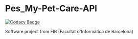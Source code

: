 # Pes_My-Pet-Care-API
[![Codacy Badge](https://api.codacy.com/project/badge/Grade/60e467256db945008432f408c967d953)](https://www.codacy.com/gh/Grupo13-PES-Mascotas/PES_My-Pet-Care-API?utm_source=github.com&amp;utm_medium=referral&amp;utm_content=Grupo13-PES-Mascotas/Pes_My-Pet-Care-API&amp;utm_campaign=Badge_Grade)

Software project from FIB (Facultat d'Informàtica de Barcelona)
